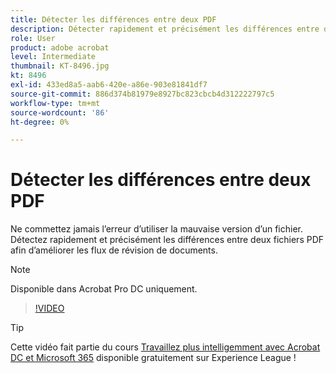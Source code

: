 ```yaml
---
title: Détecter les différences entre deux PDF
description: Détecter rapidement et précisément les différences entre deux fichiers PDF pour améliorer les flux de révision de documents
role: User
product: adobe acrobat
level: Intermediate
thumbnail: KT-8496.jpg
kt: 8496
exl-id: 433ed8a5-aab6-420e-a86e-903e81841df7
source-git-commit: 886d374b81979e8927bc823cbcb4d312222797c5
workflow-type: tm+mt
source-wordcount: '86'
ht-degree: 0%

---
```


# Détecter les différences entre deux PDF

Ne commettez jamais l’erreur d’utiliser la mauvaise version d’un fichier. Détectez rapidement et précisément les différences entre deux fichiers PDF afin d’améliorer les flux de révision de documents.

>[!NOTE]
>
>Disponible dans Acrobat Pro DC uniquement.

>[!VIDEO](https://video.tv.adobe.com/v/337211?hidetitle=true)

>[!TIP]
>
>Cette vidéo fait partie du cours [Travaillez plus intelligemment avec Acrobat DC et Microsoft 365](https://experienceleague.adobe.com/?recommended=Acrobat-U-1-2021.microsoft365) disponible gratuitement sur Experience League !
